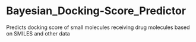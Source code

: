 # Bayesian_Docking-Score_Predictor
Predicts docking score of small molecules receiving drug molecules based on SMILES and other data
